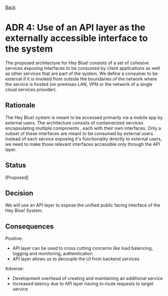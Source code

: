 [Back](/Readme.md)

# ADR 4: Use of an API layer as the externally accessible interface to the system
The proposed architecture for Hey Blue! consists of a set of cohesive services exposing interfaces to be consumed by client applications as well as other services that are part of the system. We define a consumer to be external if it is invoked from outside the boundaries of the network where the service is hosted (on premises LAN, VPN or the network of a single cloud services provider).

## Rationale 
The Hey Blue! system is meant to be accessed primarily via a mobile app by external users. The architecture consists of containerized services encapsulating multiple components , each with their own interfaces. Only a subset of these interfaces are meant to be consumed by external users. Instead of each service exposing it's functionality directly to external users, we need to make those relevant interfaces accessible only through the API layer.

## Status
[Proposed]

## Decision
We will use an API layer to expose the unified public facing interface of the Hey Blue! System.

## Consequences
Positive:
+ API layer can be used to cross cutting concerns like load balancing, logging and monitoring, authentication  
+ API layer allows us to decouple the UI from backend services

Adverse:  

+ Development overhead of creating and maintaining an additional service
+ Increased latency due to API layer having to route requests to target service